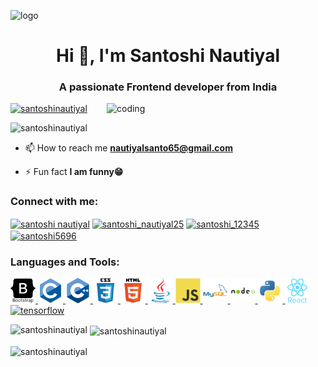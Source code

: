 ![logo](https://cdni.iconscout.com/illustration/premium/thumb/coding-project-1884980-1597918.png)
<h1 align="center">Hi 👋, I'm Santoshi Nautiyal</h1>
<h3 align="center">A passionate Frontend developer from India</h3>
<img align="right" alt="coding" width="350" src="https://images.lemonly.com/wp-content/uploads/2018/08/07150313/Homebase_Thumb_v01.gif">
<p align="left"> <a href="https://github.com/ryo-ma/github-profile-trophy"><img src="https://github-profile-trophy.vercel.app/?username=santoshinautiyal" alt="santoshinautiyal" /></a> </p>

<p align="left"> <img src="https://komarev.com/ghpvc/?username=santoshinautiyal&label=Profile%20views&color=0e75b6&style=flat" alt="santoshinautiyal" /> </p>

- 📫 How to reach me **nautiyalsanto65@gmail.com**

- ⚡ Fun fact **I am funny😁**

<h3 align="left">Connect with me:</h3>
<p align="left">
<a href="https://linkedin.com/in/santoshi nautiyal" target="blank"><img align="center" src="https://raw.githubusercontent.com/rahuldkjain/github-profile-readme-generator/master/src/images/icons/Social/linked-in-alt.svg" alt="santoshi nautiyal" height="30" width="40" /></a>
<a href="https://instagram.com/santoshi_nautiyal25" target="blank"><img align="center" src="https://raw.githubusercontent.com/rahuldkjain/github-profile-readme-generator/master/src/images/icons/Social/instagram.svg" alt="santoshi_nautiyal25" height="30" width="40" /></a>
<a href="https://www.codechef.com/users/santoshi_12345" target="blank"><img align="center" src="https://cdn.jsdelivr.net/npm/simple-icons@3.1.0/icons/codechef.svg" alt="santoshi_12345" height="30" width="40" /></a>
<a href="https://discord.gg/santoshi5696" target="blank"><img align="center" src="https://raw.githubusercontent.com/rahuldkjain/github-profile-readme-generator/master/src/images/icons/Social/discord.svg" alt="santoshi5696" height="30" width="40" /></a>
</p>

<h3 align="left">Languages and Tools:</h3>
<p align="left"> <a href="https://getbootstrap.com" target="_blank" rel="noreferrer"> <img src="https://raw.githubusercontent.com/devicons/devicon/master/icons/bootstrap/bootstrap-plain-wordmark.svg" alt="bootstrap" width="40" height="40"/> </a> <a href="https://www.cprogramming.com/" target="_blank" rel="noreferrer"> <img src="https://raw.githubusercontent.com/devicons/devicon/master/icons/c/c-original.svg" alt="c" width="40" height="40"/> </a> <a href="https://www.w3schools.com/cpp/" target="_blank" rel="noreferrer"> <img src="https://raw.githubusercontent.com/devicons/devicon/master/icons/cplusplus/cplusplus-original.svg" alt="cplusplus" width="40" height="40"/> </a> <a href="https://www.w3schools.com/css/" target="_blank" rel="noreferrer"> <img src="https://raw.githubusercontent.com/devicons/devicon/master/icons/css3/css3-original-wordmark.svg" alt="css3" width="40" height="40"/> </a> <a href="https://www.w3.org/html/" target="_blank" rel="noreferrer"> <img src="https://raw.githubusercontent.com/devicons/devicon/master/icons/html5/html5-original-wordmark.svg" alt="html5" width="40" height="40"/> </a> <a href="https://www.java.com" target="_blank" rel="noreferrer"> <img src="https://raw.githubusercontent.com/devicons/devicon/master/icons/java/java-original.svg" alt="java" width="40" height="40"/> </a> <a href="https://developer.mozilla.org/en-US/docs/Web/JavaScript" target="_blank" rel="noreferrer"> <img src="https://raw.githubusercontent.com/devicons/devicon/master/icons/javascript/javascript-original.svg" alt="javascript" width="40" height="40"/> </a> <a href="https://www.mysql.com/" target="_blank" rel="noreferrer"> <img src="https://raw.githubusercontent.com/devicons/devicon/master/icons/mysql/mysql-original-wordmark.svg" alt="mysql" width="40" height="40"/> </a> <a href="https://nodejs.org" target="_blank" rel="noreferrer"> <img src="https://raw.githubusercontent.com/devicons/devicon/master/icons/nodejs/nodejs-original-wordmark.svg" alt="nodejs" width="40" height="40"/> </a> <a href="https://www.python.org" target="_blank" rel="noreferrer"> <img src="https://raw.githubusercontent.com/devicons/devicon/master/icons/python/python-original.svg" alt="python" width="40" height="40"/> </a> <a href="https://reactjs.org/" target="_blank" rel="noreferrer"> <img src="https://raw.githubusercontent.com/devicons/devicon/master/icons/react/react-original-wordmark.svg" alt="react" width="40" height="40"/> </a> <a href="https://www.tensorflow.org" target="_blank" rel="noreferrer"> <img src="https://www.vectorlogo.zone/logos/tensorflow/tensorflow-icon.svg" alt="tensorflow" width="40" height="40"/> </a> </p>

<p><img align="left" src="https://github-readme-stats.vercel.app/api/top-langs?username=santoshinautiyal&show_icons=true&locale=en&layout=compact" alt="santoshinautiyal" /></p>

<p>&nbsp;<img align="center" src="https://github-readme-stats.vercel.app/api?username=santoshinautiyal&show_icons=true&locale=en" alt="santoshinautiyal" /></p>

<p><img align="center" src="https://github-readme-streak-stats.herokuapp.com/?user=santoshinautiyal&" alt="santoshinautiyal" /></p>
